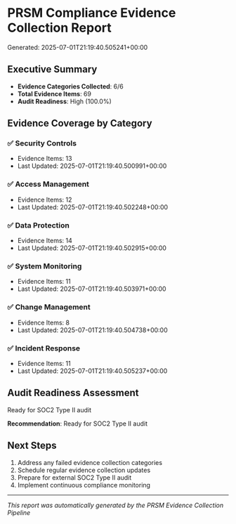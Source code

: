 # PRSM Compliance Evidence Collection Report
Generated: 2025-07-01T21:19:40.505241+00:00

## Executive Summary
- **Evidence Categories Collected**: 6/6
- **Total Evidence Items**: 69
- **Audit Readiness**: High (100.0%)

## Evidence Coverage by Category

### ✅ Security Controls
- Evidence Items: 13
- Last Updated: 2025-07-01T21:19:40.500991+00:00

### ✅ Access Management
- Evidence Items: 12
- Last Updated: 2025-07-01T21:19:40.502248+00:00

### ✅ Data Protection
- Evidence Items: 14
- Last Updated: 2025-07-01T21:19:40.502915+00:00

### ✅ System Monitoring
- Evidence Items: 11
- Last Updated: 2025-07-01T21:19:40.503971+00:00

### ✅ Change Management
- Evidence Items: 8
- Last Updated: 2025-07-01T21:19:40.504738+00:00

### ✅ Incident Response
- Evidence Items: 11
- Last Updated: 2025-07-01T21:19:40.505237+00:00

## Audit Readiness Assessment
Ready for SOC2 Type II audit

**Recommendation**: Ready for SOC2 Type II audit

## Next Steps
1. Address any failed evidence collection categories
2. Schedule regular evidence collection updates
3. Prepare for external SOC2 Type II audit
4. Implement continuous compliance monitoring

---
*This report was automatically generated by the PRSM Evidence Collection Pipeline*
